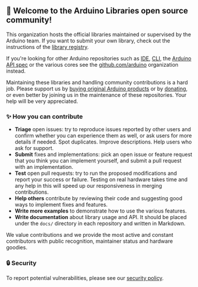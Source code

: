 ## 🤗 Welcome to the **Arduino Libraries** open source community!

This organization hosts the official libraries maintained or supervised by the Arduino team. If you want to submit your own library, check out the instructions of the [library registry](https://github.com/arduino/library-registry).

If you're looking for other Arduino repositories such as [IDE](https://github.com/arduino/arduino-ide), [CLI](https://github.com/arduino/arduino-cli), the [Arduino API spec](https://github.com/arduino/ArduinoCore-API) or the various cores see the [github.com/arduino](https://github.com/arduino) organization instead.

Maintaining these libraries and handling community contributions is a hard job. Please support us by [buying original Arduino products](https://store.arduino.cc/) or by [donating](https://www.arduino.cc/en/donate/), or even better by joining us in the maintenance of these repositories. Your help will be very appreciated.

### ✨ How you can contribute

* **Triage** open issues: try to reproduce issues reported by other users and confirm whether you can experience them as well, or ask users for more details if needed. Spot duplicates. Improve descriptions. Help users who ask for support.
* **Submit** fixes and implementations: pick an open issue or feature request that you think you can implement yourself, and submit a pull request with an implementation.
* **Test** open pull requests: try to run the proposed modifications and report your success or failure. Testing on real hardware takes time and any help in this will speed up our responsiveness in merging contributions.
* **Help others** contribute by reviewing their code and suggesting good ways to implement fixes and features.
* **Write more examples** to demonstrate how to use the various features.
* **Write documentation** about library usage and API. It should be placed under the `docs/` directory in each repository and written in Markdown.

We value contributions and we provide the most active and constant contributors with public recognition, maintainer status and hardware goodies.

### 🔒 Security

To report potential vulnerabilities, please see our [security policy](https://www.arduino.cc/en/security).
